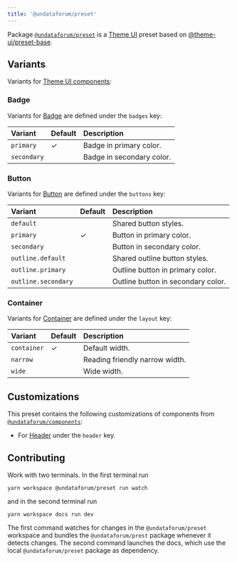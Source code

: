 ```yaml
---
title: '@undataforum/preset'
---
```


Package
[`@undataforum/preset`](https://github.com/UNDataForum/design-system/tree/master/packages/preset)
is a [Theme UI](https://theme-ui.com/) preset based on
[@theme-ui/preset-base](https://github.com/system-ui/theme-ui/tree/master/packages/preset-base).

## Variants

Variants for [Theme UI components](https://theme-ui.com/components):

### Badge

Variants for [Badge](https://theme-ui.com/components/badge/) are defined under
the `badges` key:

| Variant     | Default | Description               |
| :---------- | :------ | :------------------------ |
| `primary`   | ✓       | Badge in primary color.   |
| `secondary` |         | Badge in secondary color. |

### Button

Variants for [Button](https://theme-ui.com/components/button) are defined under
the `buttons` key:

| Variant             | Default | Description                        |
| :------------------ | :------ | :--------------------------------- |
| `default`           |         | Shared button styles.              |
| `primary`           | ✓       | Button in primary color.           |
| `secondary`         |         | Button in secondary color.         |
| `outline.default`   |         | Shared outline button styles.      |
| `outline.primary`   |         | Outline button in primary color.   |
| `outline.secondary` |         | Outline button in secondary color. |

### Container

Variants for [Container](https://theme-ui.com/components/container) are defined
under the `layout` key:

| Variant     | Default | Description                    |
| :---------- | :------ | :----------------------------- |
| `container` | ✓       | Default width.                 |
| `narrow`    |         | Reading friendly narrow width. |
| `wide`      |         | Wide width.                    |

## Customizations

This preset contains the following customizations of components from
[`@undataforum/components`](/components):

- For [Header](/components/header) under the `header` key.

## Contributing

Work with two terminals. In the first terminal run

    yarn workspace @undataforum/preset run watch

and in the second terminal run

    yarn workspace docs run dev

The first command watches for changes in the `@undataforum/preset` workspace and
bundles the `@undataforum/prest` package whenever it detects changes. The second
command launches the docs, which use the local `@undataforum/preset` package as
dependency.
